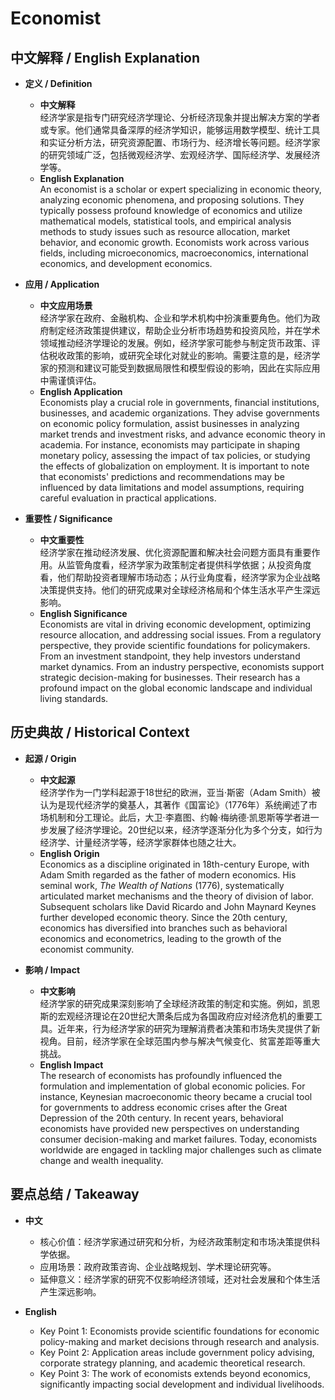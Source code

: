 # Economist

## 中文解释 / English Explanation

* **定义 / Definition**  
  - **中文解释**  
    经济学家是指专门研究经济学理论、分析经济现象并提出解决方案的学者或专家。他们通常具备深厚的经济学知识，能够运用数学模型、统计工具和实证分析方法，研究资源配置、市场行为、经济增长等问题。经济学家的研究领域广泛，包括微观经济学、宏观经济学、国际经济学、发展经济学等。  
  - **English Explanation**  
    An economist is a scholar or expert specializing in economic theory, analyzing economic phenomena, and proposing solutions. They typically possess profound knowledge of economics and utilize mathematical models, statistical tools, and empirical analysis methods to study issues such as resource allocation, market behavior, and economic growth. Economists work across various fields, including microeconomics, macroeconomics, international economics, and development economics.

* **应用 / Application**  
  - **中文应用场景**  
    经济学家在政府、金融机构、企业和学术机构中扮演重要角色。他们为政府制定经济政策提供建议，帮助企业分析市场趋势和投资风险，并在学术领域推动经济学理论的发展。例如，经济学家可能参与制定货币政策、评估税收政策的影响，或研究全球化对就业的影响。需要注意的是，经济学家的预测和建议可能受到数据局限性和模型假设的影响，因此在实际应用中需谨慎评估。  
  - **English Application**  
    Economists play a crucial role in governments, financial institutions, businesses, and academic organizations. They advise governments on economic policy formulation, assist businesses in analyzing market trends and investment risks, and advance economic theory in academia. For instance, economists may participate in shaping monetary policy, assessing the impact of tax policies, or studying the effects of globalization on employment. It is important to note that economists' predictions and recommendations may be influenced by data limitations and model assumptions, requiring careful evaluation in practical applications.

* **重要性 / Significance**  
  - **中文重要性**  
    经济学家在推动经济发展、优化资源配置和解决社会问题方面具有重要作用。从监管角度看，经济学家为政策制定者提供科学依据；从投资角度看，他们帮助投资者理解市场动态；从行业角度看，经济学家为企业战略决策提供支持。他们的研究成果对全球经济格局和个体生活水平产生深远影响。  
  - **English Significance**  
    Economists are vital in driving economic development, optimizing resource allocation, and addressing social issues. From a regulatory perspective, they provide scientific foundations for policymakers. From an investment standpoint, they help investors understand market dynamics. From an industry perspective, economists support strategic decision-making for businesses. Their research has a profound impact on the global economic landscape and individual living standards.

## 历史典故 / Historical Context

* **起源 / Origin**  
  - **中文起源**  
    经济学作为一门学科起源于18世纪的欧洲，亚当·斯密（Adam Smith）被认为是现代经济学的奠基人，其著作《国富论》（1776年）系统阐述了市场机制和分工理论。此后，大卫·李嘉图、约翰·梅纳德·凯恩斯等学者进一步发展了经济学理论。20世纪以来，经济学逐渐分化为多个分支，如行为经济学、计量经济学等，经济学家群体也随之壮大。  
  - **English Origin**  
    Economics as a discipline originated in 18th-century Europe, with Adam Smith regarded as the father of modern economics. His seminal work, *The Wealth of Nations* (1776), systematically articulated market mechanisms and the theory of division of labor. Subsequent scholars like David Ricardo and John Maynard Keynes further developed economic theory. Since the 20th century, economics has diversified into branches such as behavioral economics and econometrics, leading to the growth of the economist community.

* **影响 / Impact**  
  - **中文影响**  
    经济学家的研究成果深刻影响了全球经济政策的制定和实施。例如，凯恩斯的宏观经济理论在20世纪大萧条后成为各国政府应对经济危机的重要工具。近年来，行为经济学家的研究为理解消费者决策和市场失灵提供了新视角。目前，经济学家在全球范围内参与解决气候变化、贫富差距等重大挑战。  
  - **English Impact**  
    The research of economists has profoundly influenced the formulation and implementation of global economic policies. For instance, Keynesian macroeconomic theory became a crucial tool for governments to address economic crises after the Great Depression of the 20th century. In recent years, behavioral economists have provided new perspectives on understanding consumer decision-making and market failures. Today, economists worldwide are engaged in tackling major challenges such as climate change and wealth inequality.

## 要点总结 / Takeaway

* **中文**  
  - 核心价值：经济学家通过研究和分析，为经济政策制定和市场决策提供科学依据。  
  - 应用场景：政府政策咨询、企业战略规划、学术理论研究等。  
  - 延伸意义：经济学家的研究不仅影响经济领域，还对社会发展和个体生活产生深远影响。  

* **English**  
  - Key Point 1: Economists provide scientific foundations for economic policy-making and market decisions through research and analysis.  
  - Key Point 2: Application areas include government policy advising, corporate strategy planning, and academic theoretical research.  
  - Key Point 3: The work of economists extends beyond economics, significantly impacting social development and individual livelihoods.